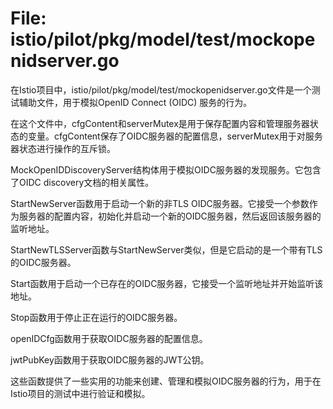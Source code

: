 # File: istio/pilot/pkg/model/test/mockopenidserver.go

在Istio项目中，istio/pilot/pkg/model/test/mockopenidserver.go文件是一个测试辅助文件，用于模拟OpenID Connect (OIDC) 服务的行为。

在这个文件中，cfgContent和serverMutex是用于保存配置内容和管理服务器状态的变量。cfgContent保存了OIDC服务器的配置信息，serverMutex用于对服务器状态进行操作的互斥锁。

MockOpenIDDiscoveryServer结构体用于模拟OIDC服务器的发现服务。它包含了OIDC discovery文档的相关属性。

StartNewServer函数用于启动一个新的非TLS OIDC服务器。它接受一个参数作为服务器的配置内容，初始化并启动一个新的OIDC服务器，然后返回该服务器的监听地址。

StartNewTLSServer函数与StartNewServer类似，但是它启动的是一个带有TLS的OIDC服务器。

Start函数用于启动一个已存在的OIDC服务器，它接受一个监听地址并开始监听该地址。

Stop函数用于停止正在运行的OIDC服务器。

openIDCfg函数用于获取OIDC服务器的配置信息。

jwtPubKey函数用于获取OIDC服务器的JWT公钥。

这些函数提供了一些实用的功能来创建、管理和模拟OIDC服务器的行为，用于在Istio项目的测试中进行验证和模拟。

